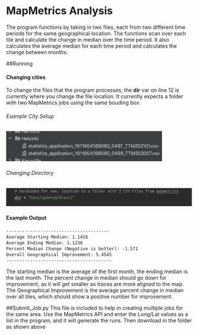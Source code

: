 # MapMetrics Analysis
The program functions by taking in two files, each from two different time periods for the same geographical location. The functions scan over each tile and calculate the change in median over the time period. It also calculates the average median for each time period and calculates the change between months. 

##Running
#### Changing cities
To change the files that the program processes, the **dir** var on line 12 is currently where you change the file location. It currently expects a folder with two MapMetrics jobs using the same bouding box.
###### Example City Setup
![](https://raw.githubusercontent.com/JamesonToper-TomTom/MapMetricsAnalysis/main/README/file_example.png)

###### Changing Directory
![](https://raw.githubusercontent.com/JamesonToper-TomTom/MapMetricsAnalysis/main/README/dir_example.png)

#### Example Output

    ---------------------------------------
    Average Starting Median: 1.1416
    Average Ending Median: 1.1236
    Percent Median Change (Negative is better): -1.571
    Overall Geographical Improvement: 5.4545
    ----------------------------------------
The starting median is the average of the first month, the ending median is the last month. The percent change in median should go down for improvement, as it will get smaller as traces are more aligned to the map. The Geographical Improvement is the average percent change in median over all tiles, which should show a positive number for improvement.


##Submit_Job.py
This file is included to help in creating multiple jobs for the same area. Use the MapMetrics API and enter the Long/Lat values as a list in the program, and it will generate the runs. Then download in the folder as shown above

